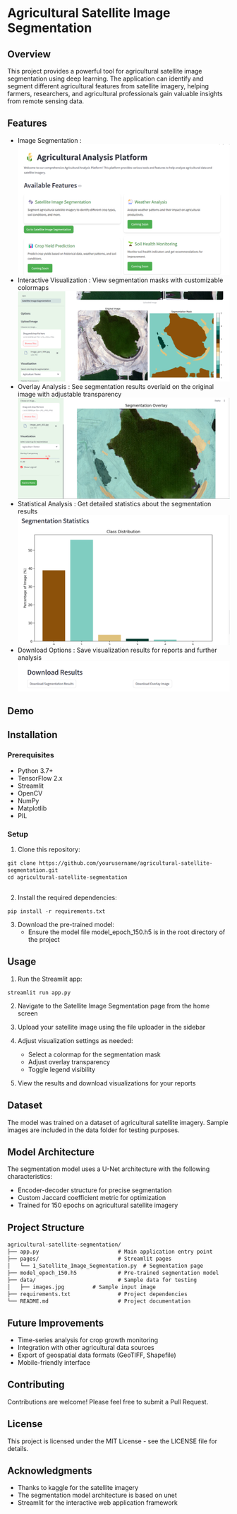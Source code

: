 # Agricultural Satellite Image Segmentation
## Overview
This project provides a powerful tool for agricultural satellite image segmentation using deep learning. The application can identify and segment different agricultural features from satellite imagery, helping farmers, researchers, and agricultural professionals gain valuable insights from remote sensing data.

## Features
- Image Segmentation : 
![main_page](data/main_page.png)
- Interactive Visualization : View segmentation masks with customizable colormaps
![segmentation_page](data/segmentation_image.png)
- Overlay Analysis : See segmentation results overlaid on the original image with adjustable transparency
![segmentation_overlay_page](data/segmentation_overlay_image.png)
- Statistical Analysis : Get detailed statistics about the segmentation results
![statiscal_analysis_page](data/statistical_analysis.png)
- Download Options : Save visualization results for reports and further analysis
![download_page](data/download_options.png)
## Demo
## Installation
### Prerequisites
- Python 3.7+
- TensorFlow 2.x
- Streamlit
- OpenCV
- NumPy
- Matplotlib
- PIL
### Setup
1. Clone this repository:
```
git clone https://github.com/yourusername/agricultural-satellite-segmentation.git
cd agricultural-satellite-segmentation
 
```

2. Install the required dependencies:
```
pip install -r requirements.txt
 ```

3. Download the pre-trained model:
   - Ensure the model file model_epoch_150.h5 is in the root directory of the project
## Usage
1. Run the Streamlit app:
```
streamlit run app.py
 ```

2. Navigate to the Satellite Image Segmentation page from the home screen
3. Upload your satellite image using the file uploader in the sidebar
4. Adjust visualization settings as needed:
   
   - Select a colormap for the segmentation mask
   - Adjust overlay transparency
   - Toggle legend visibility
5. View the results and download visualizations for your reports
## Dataset
The model was trained on a dataset of agricultural satellite imagery. Sample images are included in the data folder for testing purposes.

## Model Architecture
The segmentation model uses a U-Net architecture with the following characteristics:

- Encoder-decoder structure for precise segmentation
- Custom Jaccard coefficient metric for optimization
- Trained for 150 epochs on agricultural satellite imagery
## Project Structure
```plaintext
agricultural-satellite-segmentation/
├── app.py                         # Main application entry point
├── pages/                         # Streamlit pages
│   └── 1_Satellite_Image_Segmentation.py  # Segmentation page
├── model_epoch_150.h5             # Pre-trained segmentation model
├── data/                          # Sample data for testing
│   ├── images.jpg         # Sample input image
├── requirements.txt               # Project dependencies
└── README.md                      # Project documentation
 ```

## Future Improvements
- Time-series analysis for crop growth monitoring
- Integration with other agricultural data sources
- Export of geospatial data formats (GeoTIFF, Shapefile)
- Mobile-friendly interface
## Contributing
Contributions are welcome! Please feel free to submit a Pull Request.

## License
This project is licensed under the MIT License - see the LICENSE file for details.

## Acknowledgments
- Thanks to kaggle for the  satellite imagery
- The segmentation model architecture is based on unet
- Streamlit for the interactive web application framework
